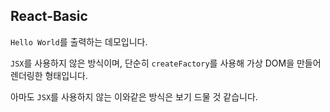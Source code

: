 ## React-Basic

`Hello World`를 출력하는 데모입니다.

`JSX`를 사용하지 않은 방식이며, 단순히 `createFactory`를 사용해 가상 DOM을 만들어 렌더링한 형태입니다.

아마도 `JSX`를 사용하지 않는 이와같은 방식은 보기 드물 것 같습니다.